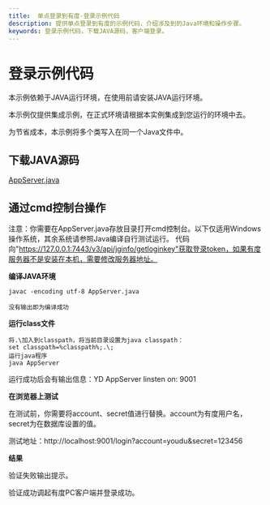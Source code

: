 ```yaml
---
title:  单点登录到有度-登录示例代码
description: 提供单点登录到有度的示例代码，介绍涉及到的Java环境和操作步骤。
keywords: 登录示例代码，下载JAVA源码，客户端登录。
---
```


# 登录示例代码

本示例依赖于JAVA运行环境，在使用前请安装JAVA运行环境。

本示例仅提供集成示例，在正式环境请根据本实例集成到您运行的环境中去。

为节省成本，本示例将多个类写入在同一个Java文件中。

## 下载JAVA源码

[AppServer.java](https://youdu.im/api/file/AppServer.java)

## 通过cmd控制台操作

注意：你需要在AppServer.java存放目录打开cmd控制台。以下仅适用Windows操作系统，其余系统请参照Java编译自行测试运行。
代码向"https://127.0.0.1:7443/v3/api/jginfo/getloginkey"获取登录token，如果有度服务器不是安装在本机，需要修改服务器地址。

**编译JAVA环境**

```
javac -encoding utf-8 AppServer.java

没有输出即为编译成功
```

**运行class文件**

```
将.\加入到classpath，将当前目录设置为java classpath：
set classpath=%classpath%;.\;
运行java程序
java AppServer
```

运行成功后会有输出信息：YD AppServer linsten on: 9001

**在浏览器上测试**

在测试前，你需要将account、secret值进行替换。account为有度用户名，secret为在数据库设置的值。

测试地址：http://localhost:9001/login?account=youdu&secret=123456

**结果**

验证失败输出提示。

验证成功调起有度PC客户端并登录成功。